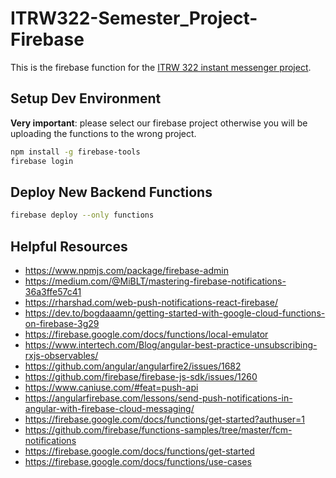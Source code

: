 # ITRW322-Semester_Project-Firebase

This is the firebase function for the [ITRW 322 instant messenger project](https://github.com/coenraadhuman/ITRW322-Semester_Project-Firebase).

## Setup Dev Environment

**Very important**: please select our firebase project otherwise you will be uploading the functions to the wrong project.

```bash
npm install -g firebase-tools
firebase login
```

## Deploy New Backend Functions

```bash
firebase deploy --only functions
```

## Helpful Resources

- https://www.npmjs.com/package/firebase-admin
- https://medium.com/@MiBLT/mastering-firebase-notifications-36a3ffe57c41
- https://rharshad.com/web-push-notifications-react-firebase/
- https://dev.to/bogdaaamn/getting-started-with-google-cloud-functions-on-firebase-3g29
- https://firebase.google.com/docs/functions/local-emulator
- https://www.intertech.com/Blog/angular-best-practice-unsubscribing-rxjs-observables/
- https://github.com/angular/angularfire2/issues/1682
- https://github.com/firebase/firebase-js-sdk/issues/1260
- https://www.caniuse.com/#feat=push-api
- https://angularfirebase.com/lessons/send-push-notifications-in-angular-with-firebase-cloud-messaging/
- https://firebase.google.com/docs/functions/get-started?authuser=1
- https://github.com/firebase/functions-samples/tree/master/fcm-notifications
- https://firebase.google.com/docs/functions/get-started
- https://firebase.google.com/docs/functions/use-cases
